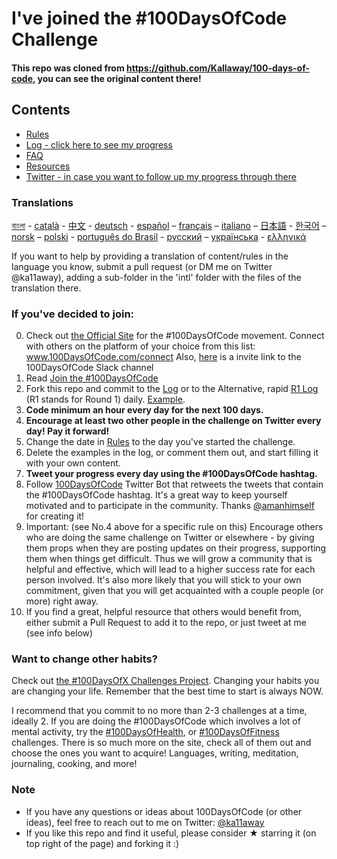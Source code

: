 # I've joined the #100DaysOfCode Challenge


#### This repo was cloned from https://github.com/Kallaway/100-days-of-code, you can see the original content there!


## Contents

* [Rules](rules.md)
* [Log - click here to see my progress](log.md)
* [FAQ](FAQ.md)
* [Resources](resources.md)
* [Twitter - in case you want to follow up my progress through there](https://twitter.com/crzjotta)

### Translations
[বাংলা](https://github.com/Kallaway/100-days-of-code/intl/bn/README.md) - [català](https://github.com/Kallaway/100-days-of-code/intl/ca/README.md) - [中文](https://github.com/Kallaway/100-days-of-code/intl/ch/README.md) - [deutsch](https://github.com/Kallaway/100-days-of-code/intl/de/README.md) - [español](https://github.com/Kallaway/100-days-of-code/intl/es/README.md) – [français](https://github.com/Kallaway/100-days-of-code/intl/fr/FAQ-fr.md) – [italiano](https://github.com/Kallaway/100-days-of-code/intl/it/README.md) – [日本語](https://github.com/Kallaway/100-days-of-code/intl/ja/README.md) - [한국어](https://github.com/Kallaway/100-days-of-code/intl/ko/README-ko.md) – [norsk](https://github.com/Kallaway/100-days-of-code/intl/no/README.md) –  [polski](https://github.com/Kallaway/100-days-of-code/intl/pl/README.md) - [português do Brasil](https://github.com/Kallaway/100-days-of-code/intl/pt-br/LEIAME.md) - [русский](https://github.com/Kallaway/100-days-of-code/intl/ru/README-ru.md) – [українська](https://github.com/Kallaway/100-days-of-code/intl/ua/README-ua.md) - [ελληνικά](https://github.com/Kallaway/100-days-of-code/intl/el/README.md)

If you want to help by providing a translation of content/rules in the language you know, submit a pull request (or DM me on Twitter @ka11away), adding a sub-folder in the 'intl' folder with the files of the translation there.

### If you've decided to join:

0.  Check out [the Official Site](http://100daysofcode.com/) for the #100DaysOfCode movement. Connect with others on the platform of your choice from this list: www.100DaysOfCode.com/connect
    Also, [here](https://join.slack.com/t/100xcode/shared_invite/zt-eivg7x1x-wgNPDh7ug_u4GcUwZNT8Zg) is a invite link to the 100DaysOfCode Slack channel
1.  Read [Join the #100DaysOfCode](https://medium.freecodecamp.com/join-the-100daysofcode-556ddb4579e4)
2.  Fork this repo and commit to the [Log](https://github.com/Kallaway/100-days-of-code/log.md) or to the Alternative, rapid [R1 Log](https://github.com/Kallaway/100-days-of-code/r1-log.md) (R1 stands for Round 1) daily. [Example](https://github.com/Kallaway/100-days-kallaway-log).
3.  **Code minimum an hour every day for the next 100 days.**
4.  **Encourage at least two other people in the challenge on Twitter every day! Pay it forward!**
5.  Change the date in [Rules](rules.md) to the day you've started the challenge.
6.  Delete the examples in the log, or comment them out, and start filling it with your own content.
7.  **Tweet your progress every day using the #100DaysOfCode hashtag.**
8.  Follow [100DaysOfCode](https://twitter.com/_100DaysOfCode) Twitter Bot that retweets the tweets that contain the #100DaysOfCode hashtag. It's a great way to keep yourself motivated and to participate in the community. Thanks [@amanhimself](https://twitter.com/amanhimself) for creating it!
9.  Important: (see No.4 above for a specific rule on this) Encourage others who are doing the same challenge on Twitter or elsewhere - by giving them props when they are posting updates on their progress, supporting them when things get difficult. Thus we will grow a community that is helpful and effective, which will lead to a higher success rate for each person involved. It's also more likely that you will stick to your own commitment, given that you will get acquainted with a couple people (or more) right away.
10.  If you find a great, helpful resource that others would benefit from, either submit a Pull Request to add it to the repo, or just tweet at me (see info below)

### Want to change other habits?

Check out [the #100DaysOfX Challenges Project](http://100daysofx.com/). Changing your habits you are changing your life. Remember that the best time to start is always NOW.

I recommend that you commit to no more than 2-3 challenges at a time, ideally 2. If you are doing the #100DaysOfCode which involves a lot of mental activity, try the [#100DaysOfHealth](http://100daysofx.com/where-x-is/health/), or [#100DaysOfFitness](http://100daysofx.com/challenges/) challenges. There is so much more on the site, check all of them out and choose the ones you want to acquire! Languages, writing, meditation, journaling, cooking, and more!

### Note

* If you have any questions or ideas about 100DaysOfCode (or other ideas), feel free to reach out to me on Twitter: [@ka11away](https://twitter.com/ka11away)
* If you like this repo and find it useful, please consider &#9733; starring it (on top right of the page) and forking it :)
